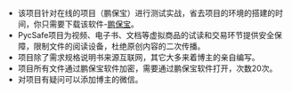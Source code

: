  - 该项目针对在线的项目（鹏保宝）进行测试实战，省去项目的环境的搭建的时间，你只需要下载该软件-[鹏保宝](https://www.pyc.com.cn/)。
 - PycSafe项目为视频、电子书、文档等虚拟商品的试读和交易环节提供安全保障，限制文件的阅读设备，杜绝原创内容的二次传播。
 - 项目除了需求规格说明书来源互联网，其它大多来着博主的亲自编写。
 - 项目所有文件通过鹏保宝软件加密，需要通过鹏保宝软件打开，次数20次。
 - 对项目有疑问可以添加博主的微信。

